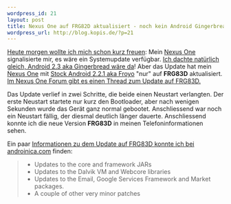 ```yaml
--- 
wordpress_id: 21
layout: post
title: Nexus One auf FRG82D aktualisiert - noch kein Android Gingerbread
wordpress_url: http://blog.kopis.de/?p=21
---
```

<a href="http://twitter.com/#!/carstenringe/status/6944297827962880">Heute morgen wollte ich mich schon kurz freuen</a>: Mein <a href="http://www.google.com/phone/detail/nexus-one">Nexus One</a> signalisierte mir, es wäre ein Systemupdate verfügbar. <a href="http://neuerdings.com/2010/11/08/google-android-gingerbread-kommt-diese-woche/">Ich dachte natürlich gleich, Android 2.3 aka Gingerbread wäre da</a>! Aber das Update hat mein <a href="http://www.google.com/phone/detail/nexus-one">Nexus One</a> mit <a href="http://developer.android.com/sdk/android-2.2-highlights.html">Stock Android 2.2.1 aka Froyo</a> "nur" auf <strong>FRG83D</strong> aktualisiert. <a href="http://www.nexusoneforum.net/forum/nexus-one-google-phone-news/9906-android-2-3-ota-heading-nexus-one.html">Im Nexus One Forum gibt es einen Thread zum Update auf FRG83D.</a>

Das Update verlief in zwei Schritte, die beide einen Neustart verlangten. Der erste Neustart startete nur kurz den Bootloader, aber nach wenigen Sekunden wurde das Gerät ganz normal gebootet. Anschliessend war noch ein Neustart fällig, der diesmal deutlich länger dauerte. Anschliessend konnte ich die neue Version <strong>FRG83D</strong> in meinen Telefoninformationen sehen.

Ein paar <a href="http://androinica.com/2010/11/19/nexus-one-gets-ota-update-no-gingerbread-this-time/">Informationen zu dem Update auf FRG83D konnte ich bei androinica.com</a> finden:
<blockquote>
<ul>
	<li>Updates to the core and framework JARs</li>
	<li>Updates to the Dalvik VM and Webcore libraries</li>
	<li>Updates to the Email, Google Services Framework and Market packages.</li>
	<li>A couple of other very minor patches</li>
</ul>
</blockquote>
